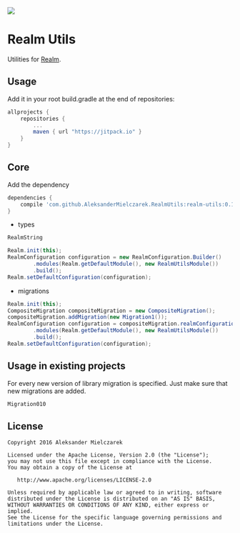[![](https://jitpack.io/v/AleksanderMielczarek/RealmUtils.svg)](https://jitpack.io/#AleksanderMielczarek/RealmUtils)

# Realm Utils

Utilities for [Realm](https://realm.io/docs/java/latest/).

## Usage

Add it in your root build.gradle at the end of repositories:

```groovy
allprojects {
	repositories {
        ...
        maven { url "https://jitpack.io" }
    }
}
```

## Core

Add the dependency

```groovy
dependencies {
    compile 'com.github.AleksanderMielczarek.RealmUtils:realm-utils:0.1.0'
}
```

- types

```java
RealmString
```

```java
Realm.init(this);
RealmConfiguration configuration = new RealmConfiguration.Builder()
        .modules(Realm.getDefaultModule(), new RealmUtilsModule())
        .build();
Realm.setDefaultConfiguration(configuration);
```

- migrations

```java
Realm.init(this);
CompositeMigration compositeMigration = new CompositeMigration();
compositeMigration.addMigration(new Migration1());
RealmConfiguration configuration = compositeMigration.realmConfigurationBuilder()
        .modules(Realm.getDefaultModule(), new RealmUtilsModule())
        .build();
Realm.setDefaultConfiguration(configuration);
```

## Usage in existing projects

For every new version of library migration is specified. Just make sure that new migrations are added.

```java
Migration010
```

## License

    Copyright 2016 Aleksander Mielczarek

    Licensed under the Apache License, Version 2.0 (the "License");
    you may not use this file except in compliance with the License.
    You may obtain a copy of the License at

       http://www.apache.org/licenses/LICENSE-2.0

    Unless required by applicable law or agreed to in writing, software
    distributed under the License is distributed on an "AS IS" BASIS,
    WITHOUT WARRANTIES OR CONDITIONS OF ANY KIND, either express or implied.
    See the License for the specific language governing permissions and
    limitations under the License.